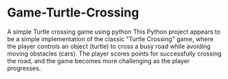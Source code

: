 # Game-Turtle-Crossing
A simple Turtle crossing game using python 
This Python project appears to be a simple implementation of the classic "Turtle Crossing" game, where the player controls an object (turtle) to cross a busy road while avoiding moving obstacles (cars). The player scores points for successfully crossing the road, and the game becomes more challenging as the player progresses.
